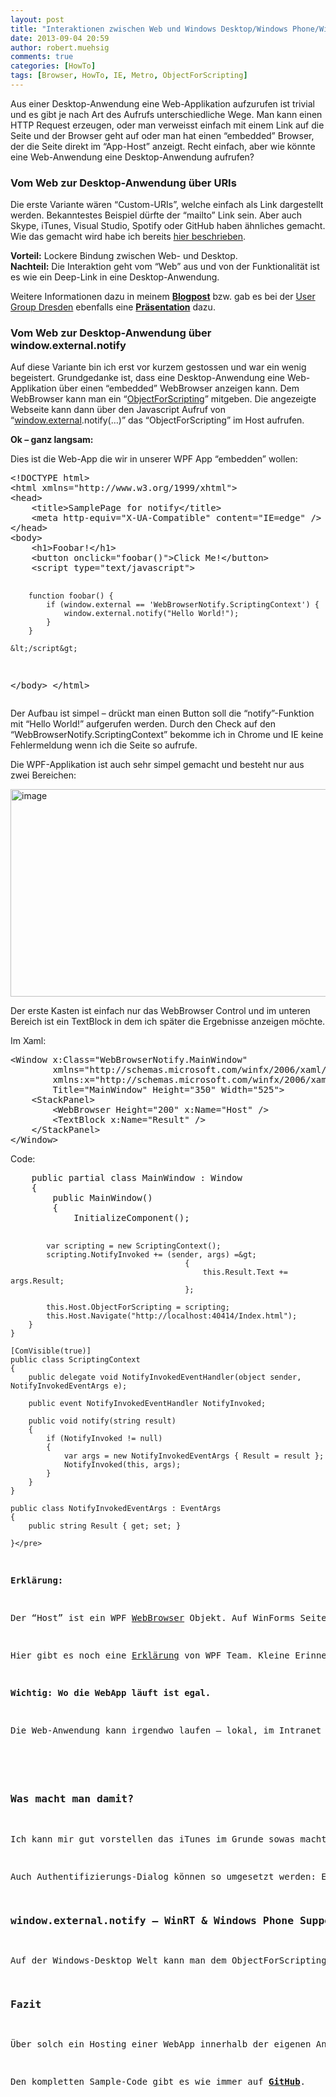 ```yaml
---
layout: post
title: "Interaktionen zwischen Web und Windows Desktop/Windows Phone/WinRT mit ObjectForScripting & window.external.notify"
date: 2013-09-04 20:59
author: robert.muehsig
comments: true
categories: [HowTo]
tags: [Browser, HowTo, IE, Metro, ObjectForScripting]
---
```

<p>Aus einer Desktop-Anwendung eine Web-Applikation aufzurufen ist trivial und es gibt je nach Art des Aufrufs unterschiedliche Wege. Man kann einen HTTP Request erzeugen, oder man verweisst einfach mit einem Link auf die Seite und der Browser geht auf oder man hat einen “embedded” Browser, der die Seite direkt im “App-Host” anzeigt. Recht einfach, aber wie könnte eine Web-Anwendung eine Desktop-Anwendung aufrufen? </p> <h3>Vom Web zur Desktop-Anwendung über URIs</h3> <p> Die erste Variante wären “Custom-URIs”, welche einfach als Link dargestellt werden. Bekanntestes Beispiel dürfte der “mailto” Link sein. Aber auch Skype, iTunes, Visual Studio, Spotify oder GitHub haben ähnliches gemacht. Wie das gemacht wird habe ich bereits <a href="http://code-inside.de/blog/2013/08/04/custom-uri-handler-aus-dem-web-mit-dem-desktop-reden-so-wie-spotify-github-for-windows/">hier beschrieben</a>.</p> <p><strong>Vorteil:</strong> Lockere Bindung zwischen Web- und Desktop.<br><strong>Nachteil:</strong> Die Interaktion geht vom “Web” aus und von der Funktionalität ist es wie ein Deep-Link in eine Desktop-Anwendung.</p> <p>Weitere Informationen dazu in meinem <a href="http://code-inside.de/blog/2013/08/04/custom-uri-handler-aus-dem-web-mit-dem-desktop-reden-so-wie-spotify-github-for-windows/"><strong>Blogpost</strong></a> bzw. gab es bei der <a href="http://dd-dotnet.de/">User Group Dresden</a> ebenfalls eine <a href="http://de.slideshare.net/dd.dotnet/deeplinking-in-eine-winformsanwendung?from=ss_embed"><strong>Präsentation</strong></a> dazu.</p> <h3>Vom Web zur Desktop-Anwendung über window.external.notify</h3> <p>Auf diese Variante bin ich erst vor kurzem gestossen und war ein wenig begeistert. Grundgedanke ist, dass eine Desktop-Anwendung eine Web-Applikation über einen “embedded” WebBrowser anzeigen kann. Dem WebBrowser kann man ein “<a href="http://msdn.microsoft.com/en-us/library/system.windows.forms.webbrowser.objectforscripting.aspx">ObjectForScripting</a>” mitgeben. Die angezeigte Webseite kann dann über den Javascript Aufruf von “<a href="http://msdn.microsoft.com/en-us/library/ie/ms535246(v=vs.85).aspx">window.external</a>.notify(…)” das “ObjectForScripting” im Host aufrufen. </p> <p><strong>Ok – ganz langsam:</strong></p> <p>Dies ist die Web-App die wir in unserer WPF App “embedden” wollen:</p><pre class="brush: csharp; auto-links: true; collapse: false; first-line: 1; gutter: true; html-script: false; light: false; ruler: false; smart-tabs: true; tab-size: 4; toolbar: true;">&lt;!DOCTYPE html&gt;
&lt;html xmlns="http://www.w3.org/1999/xhtml"&gt;
&lt;head&gt;
    &lt;title&gt;SamplePage for notify&lt;/title&gt;
    &lt;meta http-equiv="X-UA-Compatible" content="IE=edge" /&gt; 
&lt;/head&gt;
&lt;body&gt;
    &lt;h1&gt;Foobar!&lt;/h1&gt;
    &lt;button onclick="foobar()"&gt;Click Me!&lt;/button&gt;
    &lt;script type="text/javascript"&gt;

        function foobar() {
            if (window.external == 'WebBrowserNotify.ScriptingContext') {
                window.external.notify("Hello World!");
            }
        }

    &lt;/script&gt;
&lt;/body&gt;
&lt;/html&gt;
</pre>
<p>Der Aufbau ist simpel – drückt man einen Button soll die “notify”-Funktion mit “Hello World!” aufgerufen werden. Durch den Check auf den “WebBrowserNotify.ScriptingContext” bekomme ich in Chrome und IE keine Fehlermeldung wenn ich die Seite so aufrufe.</p>
<p>Die WPF-Applikation ist auch sehr simpel gemacht und besteht nur aus zwei Bereichen:</p>
<p><a href="{{BASE_PATH}}/assets/wp-images/image1918.png"><img title="image" style="border-top: 0px; border-right: 0px; border-bottom: 0px; border-left: 0px; display: inline" border="0" alt="image" src="{{BASE_PATH}}/assets/wp-images/image_thumb1057.png" width="516" height="332"></a> </p>
<p>Der erste Kasten ist einfach nur das WebBrowser Control und im unteren Bereich ist ein TextBlock in dem ich später die Ergebnisse anzeigen möchte.</p>
<p>Im Xaml:</p><pre class="brush: csharp; auto-links: true; collapse: false; first-line: 1; gutter: true; html-script: false; light: false; ruler: false; smart-tabs: true; tab-size: 4; toolbar: true;">&lt;Window x:Class="WebBrowserNotify.MainWindow"
        xmlns="http://schemas.microsoft.com/winfx/2006/xaml/presentation"
        xmlns:x="http://schemas.microsoft.com/winfx/2006/xaml"
        Title="MainWindow" Height="350" Width="525"&gt;
    &lt;StackPanel&gt;
        &lt;WebBrowser Height="200" x:Name="Host" /&gt;
        &lt;TextBlock x:Name="Result" /&gt;
    &lt;/StackPanel&gt;
&lt;/Window&gt;
</pre>
<p>Code:</p><pre class="brush: csharp; auto-links: true; collapse: false; first-line: 1; gutter: true; html-script: false; light: false; ruler: false; smart-tabs: true; tab-size: 4; toolbar: true;">    public partial class MainWindow : Window
    {
        public MainWindow()
        {
            InitializeComponent();

            var scripting = new ScriptingContext();
            scripting.NotifyInvoked += (sender, args) =&gt;
                                           {
                                               this.Result.Text += args.Result;
                                           };

            this.Host.ObjectForScripting = scripting;
            this.Host.Navigate("http://localhost:40414/Index.html");
        }
    }

    [ComVisible(true)]
    public class ScriptingContext
    {
        public delegate void NotifyInvokedEventHandler(object sender, NotifyInvokedEventArgs e);

        public event NotifyInvokedEventHandler NotifyInvoked;

        public void notify(string result)
        {
            if (NotifyInvoked != null)
            {
                var args = new NotifyInvokedEventArgs { Result = result };
                NotifyInvoked(this, args);
            }
        }
    }

    public class NotifyInvokedEventArgs : EventArgs
    {
        public string Result { get; set; }

    }</pre>
<p><strong>Erklärung: </strong></p>
<p>Der “Host” ist ein WPF <a href="http://msdn.microsoft.com/en-us/library/system.windows.controls.webbrowser.aspx">WebBrowser</a> Objekt. Auf WinForms Seite gibt es sogar noch ein “mächtigeres” <a href="http://msdn.microsoft.com/en-us/library/system.windows.forms.webbrowser.aspx">Control</a>. Diesem geben wir ein “ObjectForScripting” mit. Dies muss “ComVisible” sein und hat per Konvention eine Methode “notify”.<strong> Das ist genau die Methode die aus dem Javascript aufgerufen wird.</strong> Im ScriptingContext habe ich nur noch ein <a href="http://code-inside.de/blog/2008/07/12/howto-eigene-net-events-definieren-und-mit-unit-tests-testen/">Event definiert</a> und darauf registriert sich der Code. Am Ende wird bei jedem Klick in der WebApp das Ergebnis in der WPF-Anwendung ausgegeben.</p>
<p>Hier gibt es noch eine <a href="http://blogs.msdn.com/b/wpf/archive/2011/05/27/how-does-wpf-webbrowser-control-handle-window-external-notify.aspx">Erklärung</a> von WPF Team. Kleine Erinnerung: In der Web-Anwendung habe ich external == “WebBrowserNotify.ScriptingContext” abgefragt – dies ist einfach nur der Namespace + der Klassenname des “ObjectForScripting”. Man kann diese Abfrage aber auch anders gestalten.</p>
<p><strong>Wichtig: Wo die WebApp läuft ist egal. </strong></p>
<p>Die Web-Anwendung kann irgendwo laufen – lokal, im Intranet oder irgendwo anders. Im Grunde ist es ein normaler WebBrowser welcher in der Anwendung genutzt wird, nur das noch zusätzlich ein Objekt mitgegeben wird, welches aus dem Javascript aufgerufen werden kann.</p>
<h3></h3>
<h3>Was macht man damit?</h3>
<p>Ich kann mir gut vorstellen das iTunes im Grunde sowas macht. Soweit ich dies mal beobachtet hab ist der iTunes Client auch nur ein “Browser”. Um bestimmte Daten von der Web-Anwendung an den Host weiterzugeben wäre so eine Variante vorstellbar.</p>
<p>Auch Authentifizierungs-Dialog können so umgesetzt werden: Ein Fat-Client authentifiziert sich damit gegen eine Web-Anwendung und nach der Authentifizierung wird die “notify” Methode im Fat-Client aufgerufen. Dies ist die Mechanik die sich auch Microsoft mit der <a href="http://msdn.microsoft.com/en-us/library/windowsazure/jj573266.aspx">Azure Authentication Library</a> zunutze macht. Ein iOS Entwickler hat dieses Vorgehen sogar <a href="http://www.stevesaxon.me/posts/2011/window-external-notify-in-ios-uiwebview/">im UIWebView zum Laufen gebracht</a>. </p>
<h3>window.external.notify – WinRT &amp; Windows Phone Support</h3>
<p>Auf der Windows-Desktop Welt kann man dem ObjectForScripting beliebige Methoden mitgeben. Auf WinRT und Windows Phone gelang es mir aber nur mit der “notify” Methode – andere Methoden waren nicht unterstützt. Aber man kann beliebige Daten über diese Methode tunneln (z.B. als JSON). Wie oben bereits verlinkt geht es wohl über Tricks auch mit <a href="http://www.stevesaxon.me/posts/2011/window-external-notify-in-ios-uiwebview/">iOS</a>.</p>
<h3>Fazit</h3>
<p>Über solch ein Hosting einer WebApp innerhalb der eigenen Anwendung kann man recht interessante Szenarios abdecken. </p>
<p>Den kompletten Sample-Code gibt es wie immer auf <a href="https://github.com/Code-Inside/Samples/tree/master/2013/WebBrowserNotify"><strong>GitHub</strong></a>.</p>
